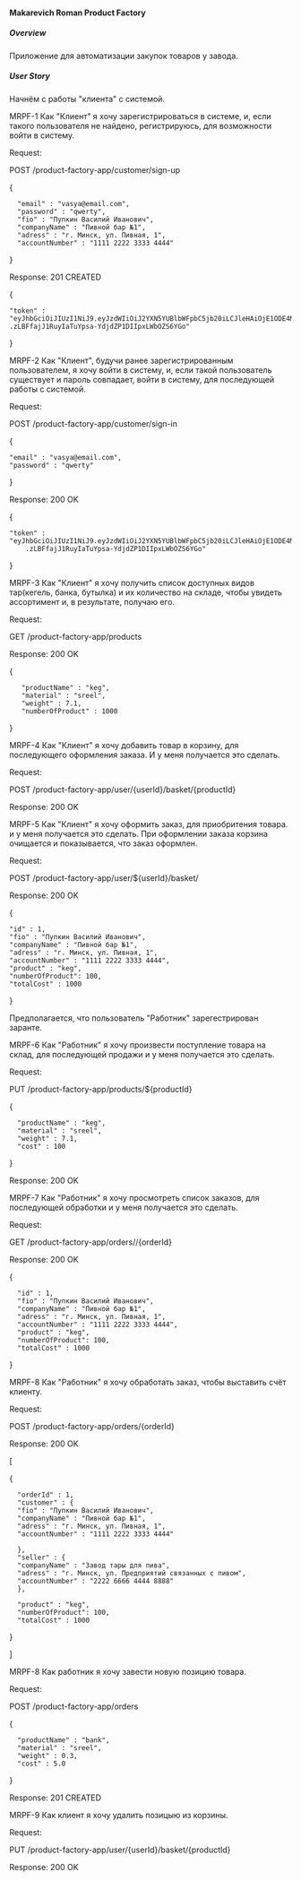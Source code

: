 #### **Makarevich Roman Product Factory**

##### **Overview**

Приложение для автоматизации закупок товаров у завода.

##### **User Story**

Начнём с работы "клиента" с системой.

MRPF-1 Как "Клиент" я хочу зарегистрироваться в системе, и, если такого пользователя не найдено, регистрируюсь, 
       для возможности войти в систему.

Request:

POST /product-factory-app/customer/sign-up


{

      "email" : "vasya@email.com",
      "password" : "qwerty",
      "fio" : "Пупкин Василий Иванович",
      "companyName" : "Пивной бар №1",
      "adress" : "г. Минск, ул. Пивная, 1",
      "accountNumber" : "1111 2222 3333 4444" 
      
}

Response: 201 CREATED

{

    "token" : "eyJhbGciOiJIUzI1NiJ9.eyJzdWIiOiJ2YXN5YUBlbWFpbC5jb20iLCJleHAiOjE1ODE4MTY1OTQsImlhdCI6MTU4MTc4MDU5NH0
    .zLBFfajJ1RuyIaTuYpsa-YdjdZP1DIIpxLWbOZS6YGo"
 
}


MRPF-2 Как "Клиент", будучи ранее зарегистрированным пользователем, я хочу войти в систему, 
       и, если такой пользователь существует и пароль совпадает, войти в систему, для последующей работы с системой.

Request:

POST /product-factory-app/customer/sign-in

{

    "email" : "vasya@email.com",
    "password" : "qwerty"
  
}

Response: 200 OK 

{

    "token" : "eyJhbGciOiJIUzI1NiJ9.eyJzdWIiOiJ2YXN5YUBlbWFpbC5jb20iLCJleHAiOjE1ODE4MTY1OTQsImlhdCI6MTU4MTc4MDU5NH0
        .zLBFfajJ1RuyIaTuYpsa-YdjdZP1DIIpxLWbOZS6YGo"
  
}


MRPF-3 Как "Клиент" я хочу получить список доступных видов тар(кегель, банка, бутылка) и их количество на складе, 
       чтобы увидеть ассортимент и, в результате, получаю его.

Request:

GET /product-factory-app/products

Response: 200 OK

{

       "productName" : "keg",
       "material" : "sreel",
       "weight" : 7.1,
       "numberOfProduct" : 1000   
}



MRPF-4 Как "Клиент" я хочу добавить товар в корзину, для последующего оформления заказа. И у меня получается это сделать.

Request:

POST /product-factory-app/user/{userId}/basket/{productId}


Response: 200 OK


MRPF-5 Как "Клиент" я хочу оформить заказ, для приобритения товара. и у меня получается это сделать. 
       При оформлении заказа корзина очищается и показывается, что заказ оформлен.

Request:

POST /product-factory-app/user/${userId}/basket/

Response: 200 OK

{

    "id" : 1,
    "fio" : "Пупкин Василий Иванович",
    "companyName" : "Пивной бар №1",
    "adress" : "г. Минск, ул. Пивная, 1",
    "accountNumber" : "1111 2222 3333 4444",
    "product" : "keg", 
    "numberOfProduct": 100,
    "totalCost" : 1000 

}

Предполагается, что пользователь "Работник" зарегестрирован заранте.

MRPF-6 Как "Работник" я хочу произвести поступление товара на склад, для последующей продажи и у меня получается это сделать.
       

Request:


PUT /product-factory-app/products/${productId}
 
  {
  
      "productName" : "keg",
      "material" : "sreel",
      "weight" : 7.1,
      "cost" : 100
      
  }

Response: 200 OK


MRPF-7 Как "Работник" я хочу просмотреть список заказов, для последующей обработки и у меня получается это сделать.

Request:

GET /product-factory-app/orders//{orderId}

Response: 200 OK

  {
  
      "id" : 1,
      "fio" : "Пупкин Василий Иванович",
      "companyName" : "Пивной бар №1",
      "adress" : "г. Минск, ул. Пивная, 1",
      "accountNumber" : "1111 2222 3333 4444",
      "product" : "keg", 
      "numberOfProduct": 100,
      "totalCost" : 1000 
      
  }


MRPF-8 Как "Работник" я хочу обработать заказ, чтобы выставить счёт клиенту.

Request:

POST /product-factory-app/orders/{orderId}

Response: 200 OK

[

  {
  
      "orderId" : 1,
      "customer" : {
      "fio" : "Пупкин Василий Иванович",
      "companyName" : "Пивной бар №1",
      "adress" : "г. Минск, ул. Пивная, 1",
      "accountNumber" : "1111 2222 3333 4444"
      
      },
      "seller" : {
      "companyName" : "Завод тары для пива", 
      "adress" : "г. Минск, ул. Предприятий связанных с пивом",
      "accountNumber" : "2222 6666 4444 8888"
      },
      
      "product" : "keg", 
      "numberOfProduct": 100,
      "totalCost" : 1000  
         
  }
  
]


MRPF-8 Как работник я хочу завести новую позицию товара.

Request:

POST /product-factory-app/orders

{
  
      "productName" : "bank",
      "material" : "sreel",
      "weight" : 0.3,
      "cost" : 5.0
      
}

Response: 201 CREATED


MRPF-9 Как клиент я хочу удалить позицыю из корзины.

Request:

PUT /product-factory-app/user/{userId}/basket/{productId}

Response: 200 OK